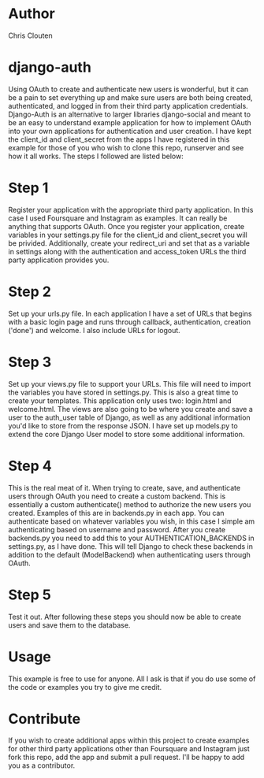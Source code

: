 Author
=======
Chris Clouten

django-auth
===========

Using OAuth to create and authenticate new users is wonderful, but it can be a pain to set everything up and make sure users are both being created, authenticated, and logged in from their third party application credentials. Django-Auth is an alternative to larger libraries django-social and meant to be an easy to understand example application for how to implement OAuth into your own applications for authentication and user creation. I have kept the client_id and client_secret from the apps I have registered in this example for those of you who wish to clone this repo, runserver and see how it all works. The steps I followed are listed below:

Step 1
=======

Register your application with the appropriate third party application. In this case I used Foursquare and Instagram as examples. It can really be anything that supports OAuth. Once you register your application, create variables in your settings.py file for the client_id and client_secret you will be privided. Additionally, create your redirect_uri and set that as a variable in settings along with the authentication and access_token URLs the third party application provides you.

Step 2
=======

Set up your urls.py file. In each application I have a set of URLs that begins with a basic login page and runs through callback, authentication, creation ('done') and welcome. I also include URLs for logout.

Step 3
=======

Set up your views.py file to support your URLs. This file will need to import the variables you have stored in settings.py. This is also a great time to create your templates. This application only uses two: login.html and welcome.html. The views are also going to be where you create and save a user to the auth_user table of Django, as well as any additional information you'd like to store from the response JSON. I have set up models.py to extend the core Django User model to store some additional information.

Step 4
=======

This is the real meat of it. When trying to create, save, and authenticate users through OAuth you need to create a custom backend. This is essentially a custom authenticate() method to authorize the new users you created. Examples of this are in backends.py in each app. You can authenticate based on whatever variables you wish, in this case I simple am authenticating based on username and password. After you create backends.py you need to add this to your AUTHENTICATION_BACKENDS in settings.py, as I have done. This will tell Django to check these backends in addition to the default (ModelBackend) when authenticating users through OAuth.

Step 5
=======

Test it out. After following these steps you should now be able to create users and save them to the database.

Usage
======

This example is free to use for anyone. All I ask is that if you do use some of the code or examples you try to give me credit.

Contribute
===========

If you wish to create additional apps within this project to create examples for other third party applications other than Foursquare and Instagram just fork this repo, add the app and submit a pull request. I'll be happy to add you as a contributor.
